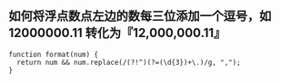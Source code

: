 ## 如何将浮点数点左边的数每三位添加一个逗号，如 12000000.11 转化为『12,000,000.11』
```
function format(num) {
  return num && num.replace(/(?!^)(?=(\d{3})+\.)/g, ",");
}
```